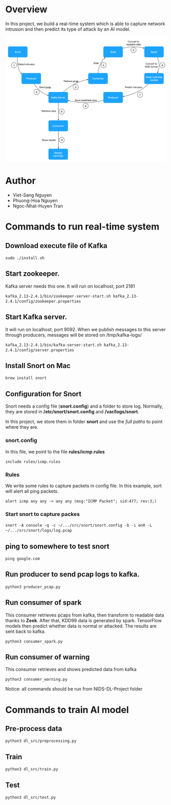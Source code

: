 # Overview
In this project, we build a real-time system which is able to capture network intrusion and then predict its type of attack by an AI model.

![alt text](report/architecture.png?raw=true "The architecture of system")

# Author
- Viet-Sang Nguyen
- Phuong-Hoa Nguyen
- Ngoc-Nhat-Huyen Tran

# Commands to run real-time system

## Download execute file of Kafka
```
sudo ./install.sh
```

## Start zookeeper. 
Kafka server needs this one. It will run on localhost, port 2181
```
kafka_2.13-2.4.1/bin/zookeeper-server-start.sh kafka_2.13-2.4.1/config/zookeeper.properties
```

## Start Kafka server. 
It will run on localhost, port 9092. When we publish messages to this server through producers, messages will be stored on /tmp/kafka-logs/
```
kafka_2.13-2.4.1/bin/kafka-server-start.sh kafka_2.13-2.4.1/config/server.properties
```

<!-- Start tcpdump. This will write a pcap file every 30 seconds to folder data/raw_pcap. Names of pcap files are the timestamps of the moment writing files.
```
tcpdump -i en0 -w data/raw_pcap/%s.pcap -G 30
```
 -->
<!-- Convert data from pcap to readable files. Then producer sends data to Kafka.
```
python3 producer.py
```
 -->

## Install Snort on Mac
```
brew install snort
```

## Configuration for Snort
Snort needs a config file (**snort.config**) and a folder to store log. Normally, they are stored in **/etc/snort/snort.config** and **/var/logs/snort**.

In this project, we store them in folder **snort** and use the *full paths* to point where they are.
### snort.config
In this file, we point to the file **rules/icmp.rules**
```
include rules/icmp.rules
```
### Rules
We write some rules to capture packets in config file. In this example, sort will alert all ping packets.
```
alert icmp any any -> any any (msg:"ICMP Packet"; sid:477; rev:3;)
```
### Start snort to capture packes
```
snort -A console -q -c ~/.../src/snort/snort.config -b -i en0 -L ~/.../src/snort/logs/log.pcap
```

## ping to somewhere to test snort
```
ping google.com
```

## Run producer to send pcap logs to kafka.
```
python3 producer_pcap.py
```

## Run consumer of spark
This consumer retrieves pcaps from kafka, then transform to readable data thanks to **Zeek**. After that, KDD99 data is generated by spark. TensorFlow models then predict whether data is normal or attacked. The results are sent back to kafka.
```
python3 consumer_spark.py
```

## Run consumer of warning
This consumer retrieves and shows predicted data from kafka
```
python3 consumer_warning.py
```
Notice: all commands should be run from NIDS-DL-Project folder

# Commands to train AI model

## Pre-process data
```
python3 dl_src/preprocessing.py
```

## Train
```
python3 dl_src/train.py
```

## Test
```
python3 dl_src/test.py
```
